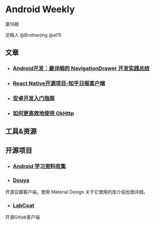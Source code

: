 # Android Weekly 
第19期

交稿人 @Brotherjing @at15 

## 文章

- ### [Android开发：最详细的 NavigationDrawer 开发实践总结](http://www.jianshu.com/p/c8cbeb7ea43a?utm_source&#x3D;tuicool&amp;utm_medium&#x3D;referral)


- ### [React Native开源项目-知乎日报客户端](http://www.lcode.org/react-native%E5%BC%80%E6%BA%90%E9%A1%B9%E7%9B%AE-%E7%9F%A5%E4%B9%8E%E6%97%A5%E6%8A%A5%E5%AE%A2%E6%88%B7%E7%AB%AF/?utm_source&#x3D;tuicool&amp;utm_medium&#x3D;referral)


- ### [安卓开发入门指南](http://blog.zhanghai.me/android-developer-guide/)


- ### [如何更高效地使用 OkHttp](http://brucezz.github.io/articles/2016/02/21/effective-okhttp/#rd?sukey&#x3D;16298ae1a3e336315fd6a76464977fe8b6ab5786383a7366136baf5a64fc74d1f95206c753d61b95e2c809be022e2bf4)


## 工具&资源

## 开源项目

- ### [Android 学习资料收集](https://github.com/Freelander/Android_Data)


- ### [Douya](https://github.com/DreaminginCodeZH/Douya)
 开源豆瓣客户端，使用 Material Design 关于它使用的库介绍也很详细。

- ### [LabCoat](https://gitlab.com/Commit451/LabCoat)
 开源Gitlab客户端

